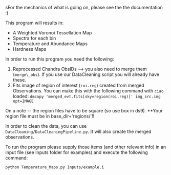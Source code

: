 sFor the mechanics of what is going on, please see the the documentation :)

This program will results in:
- A Weighted Voronoi Tessellation Map
- Spectra for each bin
- Temperature and Abundance Maps
- Hardness Maps


In order to run this program you need the following:
1. Reprocessed Chandra ObsIDs --> you also need to merge them (`merge\_obs`). If you use our DataCleaning script you will already have these.
2. Fits image of region of interest (`roi.reg`) created from merged Observations. You can make this with the following command with `ciao` loaded:
    `dmcopy 'merged_evt.fits[sky=region(roi.reg)]' img_src.img opt=IMAGE`

On a note -- the region files have to be square (so use box in ds9).
**Your region file must be in base_dir+'regions/'!!

In order to clean the data, you can use `DataCleaning/DataCleaningPipeline.py`. It will also create the merged observations.

To run the program please supply those items (and other relevant info) in an input file (see Inputs folder for examples)
and execute the following command:

`python Temperature_Maps.py Inputs/example.i`
